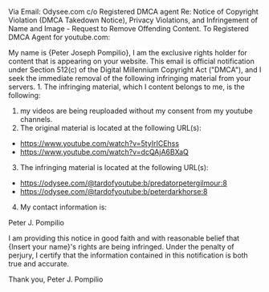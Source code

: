 Via Email: Odysee.com c/o Registered DMCA agent
Re: Notice of Copyright Violation (DMCA Takedown Notice), Privacy Violations, and Infringement of Name and Image - Request to Remove Offending Content. To Registered DMCA Agent for youtube.com:

My name is {Peter Joseph Pompilio}, I am the exclusive rights holder for content that is appearing on your website. This email is official notification under Section 512(c) of the Digital Millennium Copyright Act ("DMCA"), and I seek the immediate removal of the following infringing material from your servers. 1. The infringing material, which I content belongs to me, is the following:

1. my videos are being reuploaded without my consent from my youtube channels.
2. The original material is located at the following URL(s): 
- https://www.youtube.com/watch?v=5tyIrICEhss
- https://www.youtube.com/watch?v=dcQAjA6BXaQ


3. The infringing material is located at the following URL(s): 
- https://odysee.com/@tardofyoutube:b/predatorpetergilmour:8
- https://odysee.com/@tardofyoutube:b/peterdarkhorse:8




4. My contact information is:

Peter J. Pompilio
<personal information reducted>

I am providing this notice in good faith and with reasonable belief that {Insert your name}'s rights are being infringed. Under the penalty of perjury, I certify that the information contained in this notification is both true and accurate.

Thank you,
Peter J. Pompilio
